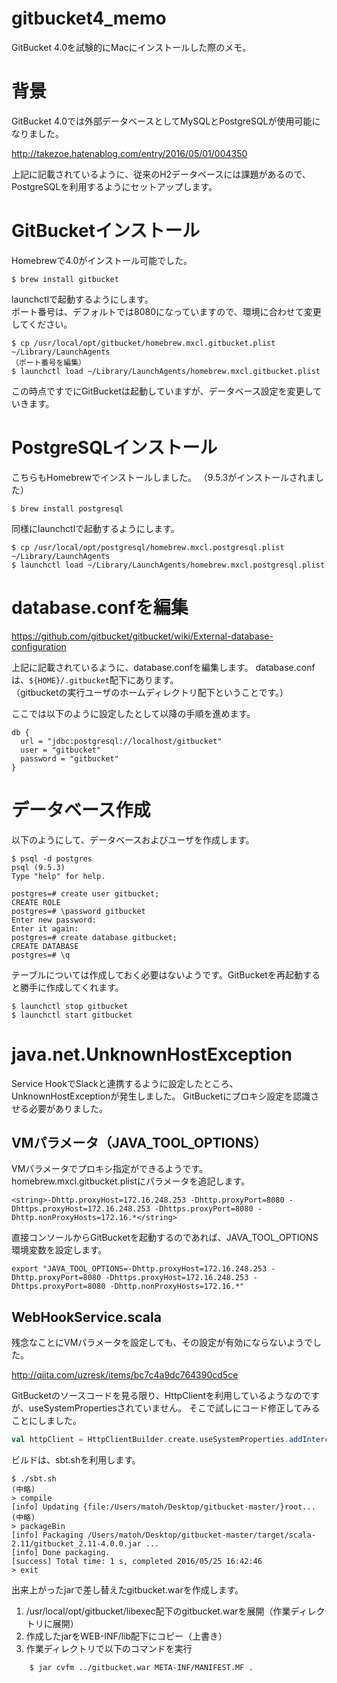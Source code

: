 gitbucket4_memo
===============

GitBucket 4.0を試験的にMacにインストールした際のメモ。  

# 背景

GitBucket 4.0では外部データベースとしてMySQLとPostgreSQLが使用可能になりました。

http://takezoe.hatenablog.com/entry/2016/05/01/004350

上記に記載されているように、従来のH2データベースには課題があるので、PostgreSQLを利用するようにセットアップします。

# GitBucketインストール

Homebrewで4.0がインストール可能でした。

    $ brew install gitbucket

launchctlで起動するようにします。  
ポート番号は、デフォルトでは8080になっていますので、環境に合わせて変更してください。

    $ cp /usr/local/opt/gitbucket/homebrew.mxcl.gitbucket.plist ~/Library/LaunchAgents
    （ポート番号を編集）
    $ launchctl load ~/Library/LaunchAgents/homebrew.mxcl.gitbucket.plist

この時点ですでにGitBucketは起動していますが、データベース設定を変更していきます。

# PostgreSQLインストール

こちらもHomebrewでインストールしました。
（9.5.3がインストールされました）

    $ brew install postgresql

同様にlaunchctlで起動するようにします。

    $ cp /usr/local/opt/postgresql/homebrew.mxcl.postgresql.plist ~/Library/LaunchAgents
    $ launchctl load ~/Library/LaunchAgents/homebrew.mxcl.postgresql.plist

# database.confを編集

https://github.com/gitbucket/gitbucket/wiki/External-database-configuration

上記に記載されているように、database.confを編集します。
database.confは、`${HOME}/.gitbucket`配下にあります。  
（gitbucketの実行ユーザのホームディレクトリ配下ということです。）

ここでは以下のように設定したとして以降の手順を進めます。

```
db {
  url = "jdbc:postgresql://localhost/gitbucket"
  user = "gitbucket"
  password = "gitbucket"
}
```

# データベース作成

以下のようにして、データベースおよびユーザを作成します。

```
$ psql -d postgres
psql (9.5.3)
Type "help" for help.

postgres=# create user gitbucket;
CREATE ROLE
postgres=# \password gitbucket
Enter new password: 
Enter it again: 
postgres=# create database gitbucket;
CREATE DATABASE
postgres=# \q
```

テーブルについては作成しておく必要はないようです。GitBucketを再起動すると勝手に作成してくれます。

    $ launchctl stop gitbucket
    $ launchctl start gitbucket

# java.net.UnknownHostException

Service HookでSlackと連携するように設定したところ、UnknownHostExceptionが発生しました。
GitBucketにプロキシ設定を認識させる必要がありました。

## VMパラメータ（JAVA_TOOL_OPTIONS）

VMパラメータでプロキシ指定ができるようです。  
homebrew.mxcl.gitbucket.plistにパラメータを追記します。

    <string>-Dhttp.proxyHost=172.16.248.253 -Dhttp.proxyPort=8080 -Dhttps.proxyHost=172.16.248.253 -Dhttps.proxyPort=8080 -Dhttp.nonProxyHosts=172.16.*</string>

直接コンソールからGitBucketを起動するのであれば、JAVA_TOOL_OPTIONS環境変数を設定します。

    export "JAVA_TOOL_OPTIONS=-Dhttp.proxyHost=172.16.248.253 -Dhttp.proxyPort=8080 -Dhttps.proxyHost=172.16.248.253 -Dhttps.proxyPort=8080 -Dhttp.nonProxyHosts=172.16.*"

## WebHookService.scala

残念なことにVMパラメータを設定しても、その設定が有効にならないようでした。

http://qiita.com/uzresk/items/bc7c4a9dc764390cd5ce

GitBucketのソースコードを見る限り、HttpClientを利用しているようなのですが、useSystemPropertiesされていません。
そこで試しにコード修正してみることにしました。

```scala
val httpClient = HttpClientBuilder.create.useSystemProperties.addInterceptorLast(itcp).build
```

ビルドは、sbt.shを利用します。

    $ ./sbt.sh
    (中略)
    > compile
    [info] Updating {file:/Users/matoh/Desktop/gitbucket-master/}root...
    (中略)
    > packageBin
    [info] Packaging /Users/matoh/Desktop/gitbucket-master/target/scala-2.11/gitbucket_2.11-4.0.0.jar ...
    [info] Done packaging.
    [success] Total time: 1 s, completed 2016/05/25 16:42:46
    > exit

出来上がったjarで差し替えたgitbucket.warを作成します。

1. /usr/local/opt/gitbucket/libexec配下のgitbucket.warを展開（作業ディレクトリに展開）
1. 作成したjarをWEB-INF/lib配下にコピー（上書き）
1. 作業ディレクトリで以下のコマンドを実行
```
    $ jar cvfm ../gitbucket.war META-INF/MANIFEST.MF .
```

